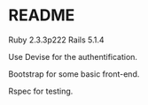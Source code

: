 # README

Ruby 2.3.3p222
Rails 5.1.4

Use Devise for the authentification.

Bootstrap for some basic front-end.

Rspec for testing.
